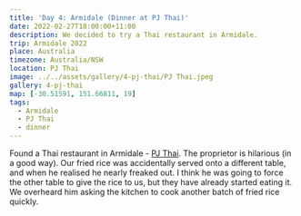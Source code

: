 ```yaml
---
title: 'Day 4: Armidale (Dinner at PJ Thai)'
date: 2022-02-27T18:00:00+11:00
description: We decided to try a Thai restaurant in Armidale.
trip: Armidale 2022
place: Australia
timezone: Australia/NSW
location: PJ Thai
image: ../../assets/gallery/4-pj-thai/PJ Thai.jpeg
gallery: 4-pj-thai
map: [-30.51591, 151.66811, 19]
tags:
  - Armidale
  - PJ Thai
  - dinner
---
```


Found a Thai restaurant in Armidale - [PJ Thai](https://www.pjthai.com.au/). The proprietor is hilarious (in a good way). Our fried rice was accidentally served onto a different table, and when he realised he nearly freaked out. I think he was going to force the other table to give the rice to us, but they have already started eating it. We overheard him asking the kitchen to cook another batch of fried rice quickly.
